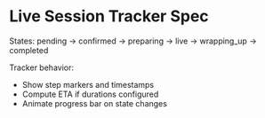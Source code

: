 # Live Session Tracker Spec

States: pending → confirmed → preparing → live → wrapping_up → completed

Tracker behavior:
- Show step markers and timestamps
- Compute ETA if durations configured
- Animate progress bar on state changes
